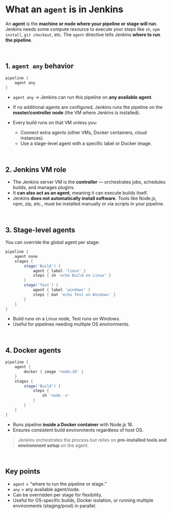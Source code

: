 # **What an `agent` is in Jenkins**

An **agent** is the **machine or node where your pipeline or stage will run**. Jenkins needs some compute resource to execute your steps like `sh`, `npm install`, `git checkout`, etc. The `agent` directive tells Jenkins **where to run the pipeline**.

<br>

## 1. `agent any` behavior

```groovy
pipeline {
    agent any
}
```

* `agent any` → Jenkins can run this pipeline on **any available agent**.
* If no additional agents are configured, Jenkins runs the pipeline on the **master/controller node** (the VM where Jenkins is installed).
* Every build runs on that VM unless you:

  * Connect extra agents (other VMs, Docker containers, cloud instances).
  * Use a stage-level agent with a specific label or Docker image.

<br>

## 2. Jenkins VM role

* The Jenkins server VM is the **controller** — orchestrates jobs, schedules builds, and manages plugins.
* It **can also act as an agent**, meaning it can execute builds itself.
* Jenkins **does not automatically install software**. Tools like Node.js, npm, zip, etc., must be installed manually or via scripts in your pipeline.

<br>

## 3. Stage-level agents

You can override the global agent per stage:

```groovy
pipeline {
    agent none
    stages {
        stage('Build') {
            agent { label 'linux' }
            steps { sh 'echo Build on Linux' }
        }
        stage('Test') {
            agent { label 'windows' }
            steps { bat 'echo Test on Windows' }
        }
    }
}
```

* Build runs on a Linux node, Test runs on Windows.
* Useful for pipelines needing multiple OS environments.

<br>

## 4. Docker agents

```groovy
pipeline {
    agent {
        docker { image 'node:18' }
    }
    stages {
        stage('Build') {
            steps {
                sh 'node -v'
            }
        }
    }
}
```

* Runs pipeline **inside a Docker container** with Node.js 18.
* Ensures consistent build environments regardless of host OS.

> Jenkins orchestrates the process but relies on **pre-installed tools and environment setup** on the agent.

<br>

## Key points

* `agent` = “where to run the pipeline or stage.”
* `any` = any available agent/node.
* Can be overridden per stage for flexibility.
* Useful for OS-specific builds, Docker isolation, or running multiple environments (staging/prod) in parallel.

